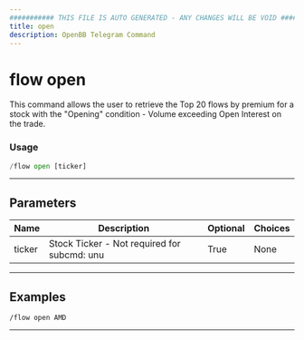 ```yaml
---
########### THIS FILE IS AUTO GENERATED - ANY CHANGES WILL BE VOID ###########
title: open
description: OpenBB Telegram Command
---
```


# flow open

This command allows the user to retrieve the Top 20 flows by premium for a stock with the "Opening" condition - Volume exceeding Open Interest on the trade.

### Usage

```python wordwrap
/flow open [ticker]
```

---

## Parameters

| Name | Description | Optional | Choices |
| ---- | ----------- | -------- | ------- |
| ticker | Stock Ticker - Not required for subcmd: unu | True | None |


---

## Examples

```
/flow open AMD
```
---

